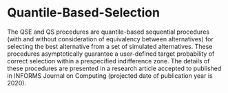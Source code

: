 # Quantile-Based-Selection
The QSE and QS procedures are quantile-based sequential procedures (with and without consideration of equivalency
between alternatives) for selecting the best alternative from a set of simulated alternatives. These procedures 
asymptotically guarantee a user-defined target probability of correct selection within a prespecified indifference 
zone. The details of these procedures are presented in a research article accepted to published in INFORMS Journal 
on Computing (projected date of publication year is 2020).
